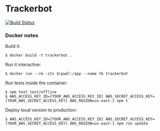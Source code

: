# Trackerbot

[![Build Status](https://travis-ci.org/xpeppers/trackerbot.svg?branch=master)](https://travis-ci.org/xpeppers/trackerbot)

### Docker notes

Build it:
```
$ docker build -t trackerbot .
```

Run it interactive:
```
$ docker run --rm -itv $(pwd):/app --name tb trackerbot
```

Run tests inside the container:
```
$ npm test test/offline
$ AWS_ACCESS_KEY_ID=[YOUR_AWS_ACCESS_KEY_ID] AWS_SECRET_ACCESS_KEY=[YOUR_AWS_SECRET_ACCESS_KEY] AWS_REGION=us-east-1 npm t
```

Deploy local version to production:
```
$ AWS_ACCESS_KEY_ID=[YOUR_AWS_ACCESS_KEY_ID] AWS_SECRET_ACCESS_KEY=[YOUR_AWS_SECRET_ACCESS_KEY] AWS_REGION=us-east-1 npm run update
```